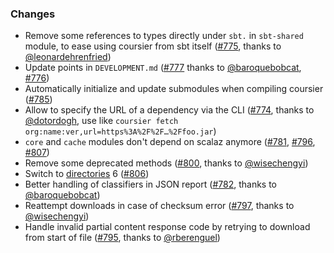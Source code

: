 ### Changes

* Remove some references to types directly under `sbt.` in `sbt-shared` module, to ease using coursier from sbt itself ([#775], thanks to [@leonardehrenfried])
* Update points in `DEVELOPMENT.md` ([#777] thanks to [@baroquebobcat], [#776])
* Automatically initialize and update submodules when compiling coursier ([#785])
* Allow to specify the URL of a dependency via the CLI ([#774], thanks to [@dotordogh], use like `coursier fetch org:name:ver,url=https%3A%2F%2F…%2Ffoo.jar`)
* `core` and `cache` modules don't depend on scalaz anymore ([#781], [#796], [#807])
* Remove some deprecated methods ([#800], thanks to [@wisechengyi])
* Switch to [directories] 6 ([#806])
* Better handling of classifiers in JSON report ([#782], thanks to [@baroquebobcat])
* Reattempt downloads in case of checksum error ([#797], thanks to [@wisechengyi])
* Handle invalid partial content response code by retrying to download from start of file ([#795], thanks to [@rberenguel])


[#774]: https://github.com/coursier/coursier/pull/774
[#775]: https://github.com/coursier/coursier/pull/775
[#776]: https://github.com/coursier/coursier/pull/776
[#777]: https://github.com/coursier/coursier/pull/777
[#781]: https://github.com/coursier/coursier/pull/781
[#782]: https://github.com/coursier/coursier/pull/782
[#785]: https://github.com/coursier/coursier/pull/785
[#795]: https://github.com/coursier/coursier/pull/795
[#796]: https://github.com/coursier/coursier/pull/796
[#797]: https://github.com/coursier/coursier/pull/797
[#800]: https://github.com/coursier/coursier/pull/800
[#806]: https://github.com/coursier/coursier/pull/806
[#807]: https://github.com/coursier/coursier/pull/807


[@baroquebobcat]: https://github.com/baroquebobcat
[@dotordogh]: https://github.com/dotordogh
[@leonardehrenfried]: https://github.com/leonardehrenfried
[@rberenguel]: https://github.com/rberenguel
[@wisechengyi]: https://github.com/wisechengyi

[directories]: https://github.com/soc/directories-jvm
